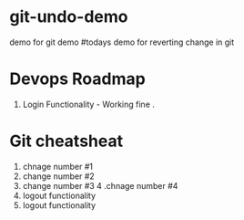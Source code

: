 # git-undo-demo
demo for git demo 
#todays demo for reverting change in git 

# Devops Roadmap 
1. Login Functionality - Working fine .

# Git cheatsheat 
1. chnage number #1
2. change number #2
3. change number #3
4 .chnage number #4
5. logout functionality 
6. logout functionality 
